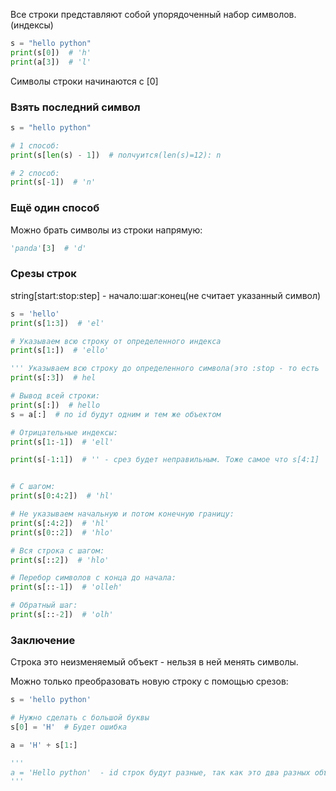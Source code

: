 Все строки представляют собой упорядоченный набор символов.(индексы)

```Python
s = "hello python"
print(s[0])  # 'h'
print(a[3])  # 'l'
```

Символы строки начинаются с [0]
### Взять последний символ
```Python
s = "hello python"

# 1 способ:
print(s[len(s) - 1])  # полчуится(len(s)=12): n

# 2 способ:
print(s[-1])  # 'n'
```

### Ещё один способ

Можно брать символы из строки напрямую:

```Python
'panda'[3]  # 'd'
```


### Срезы строк

string[start:stop:step] - начало:шаг:конец(не считает указанный символ)

```Python
s = 'hello'
print(s[1:3])  # 'el'

# Указываем всю строку от определенного индекса
print(s[1:])  # 'ello'

''' Указываем всю строку до определенного символа(это :stop - то есть  то что указали - не считаем): '''
print(s[:3])  # hel

# Вывод всей строки:
print(s[:])  # hello
s = a[:]  # по id будут одним и тем же объектом

# Отрицательные индексы:
print(s[1:-1])  # 'ell'

print(s[-1:1])  # '' - срез будет неправильным. Тоже самое что s[4:1]


# С шагом:
print(s[0:4:2])  # 'hl'

# Не указываем начальную и потом конечную границу:
print(s[:4:2])  # 'hl'
print(s[0::2])  # 'hlo'

# Вся строка с шагом:
print(s[::2])  # 'hlo'

# Перебор символов с конца до начала:
print(s[::-1])  # 'olleh'

# Обратный шаг:
print(s[::-2])  # 'olh'
```


### Заключение

Строка это неизменяемый объект - нельзя в ней менять символы.

Можно только преобразовать новую строку с помощью срезов:
```Python
s = 'hello python'

# Нужно сделать с большой буквы
s[0] = 'H'  # Будет ошибка

a = 'H' + s[1:]  

'''
a = 'Hello python'  - id строк будут разные, так как это два разных объекта
'''
```